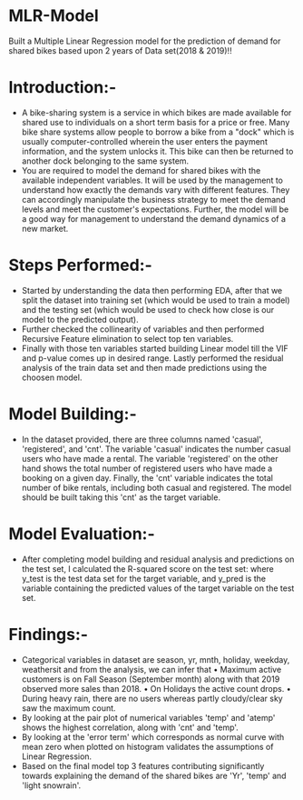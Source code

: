 # MLR-Model
Built a Multiple Linear Regression model for the prediction of demand for shared bikes based upon 2 years of Data set(2018 & 2019)!!

# Introduction:-
 * A bike-sharing system is a service in which bikes are made available for shared use to individuals on a short term basis for a price or free. Many bike share systems allow people to borrow a bike from a "dock" which is usually computer-controlled 
 wherein the user enters the payment information, and the system unlocks it. This bike can then be returned to another dock belonging to the same system.
 * You are required to model the demand for shared bikes with the available independent variables. It will be used by the management to understand how exactly the demands vary with different features. They can accordingly manipulate the business 
 strategy to meet the demand levels and meet the customer's expectations. Further, the model will be a good way for management to understand the demand dynamics of a new market. 

# Steps Performed:-
* Started by understanding the data then performing EDA, after that we split the dataset into training set (which would be used to train a model) and the testing set (which would be used to check how close is our model to the predicted output).
* Further checked the collinearity of variables and then performed Recursive Feature elimination to select top ten variables.
* Finally with those ten variables started building Linear model till the VIF and p-value comes up in desired range. Lastly performed the residual analysis of the train data set and then made predictions using the choosen model.

# Model Building:-
* In the dataset provided, there are three columns named 'casual', 'registered', and 'cnt'. The variable 'casual' indicates the number casual users who have made a rental. The variable 'registered' on the other hand shows the total number of 
  registered users who have made a booking on a given day. Finally, the 'cnt' variable indicates the total number of bike rentals, including both casual and registered. The model should be built taking this 'cnt' as the target variable.

# Model Evaluation:-
* After completing model building and residual analysis and predictions on the test set, I calculated the R-squared score on the test set: where y_test is the test data set for the target variable, and y_pred is the variable containing the predicted values of the target variable on the test set.

# Findings:-
* Categorical variables in dataset are season, yr, mnth, holiday, weekday, weathersit and from the analysis, we can infer that
  • Maximum active customers is on Fall Season (September month) along with that 2019 observed more sales than 2018.
  • On Holidays the active count drops.
  • During heavy rain, there are no users whereas partly cloudy/clear sky saw the maximum count.
* By looking at the pair plot of numerical variables 'temp' and 'atemp' shows the highest correlation, along with 'cnt' and  'temp'.
* By looking at the 'error term' which corresponds as normal curve with mean zero when plotted on histogram validates the assumptions of Linear Regression.
* Based on the final model top 3 features contributing significantly towards explaining the demand of the shared bikes are 'Yr', 'temp' and 'light snowrain'.
